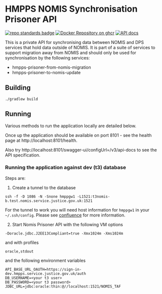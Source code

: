# HMPPS NOMIS Synchronisation Prisoner API
[![repo standards badge](https://img.shields.io/badge/endpoint.svg?&style=flat&logo=github&url=https%3A%2F%2Foperations-engineering-reports.cloud-platform.service.justice.gov.uk%2Fapi%2Fv1%2Fcompliant_public_repositories%2Fhmpps-nomis-prisoner-api)](https://operations-engineering-reports.cloud-platform.service.justice.gov.uk/public-report/hmpps-nomis-prisoner-api "Link to report")
[![Docker Repository on ghcr](https://img.shields.io/badge/ghcr.io-repository-2496ED.svg?logo=docker)](https://ghcr.io/ministryofjustice/hmpps-nomis-prisoner-api)
[![API docs](https://img.shields.io/badge/API_docs_-view-85EA2D.svg?logo=swagger)](https://nomis-prisoner-api-dev.prison.service.justice.gov.uk/swagger-ui/index.html)

This is a private API for synchronising data between NOMIS and DPS services that hold data outside of NOMIS.
It is part of a suite of services to support migration away from NOMIS and should only be used for synchronisation by the following services:
* hmpps-prisoner-from-nomis-migration   
* hmpps-prisoner-to-nomis-update


## Building

```./gradlew build```

## Running

Various methods to run the application locally are detailed below.

Once up the application should be available on port 8101 - see the health page at http://localhost:8101/health.

Also try http://localhost:8101/swagger-ui/configUrl=/v3/api-docs to see the API specification.


### Running the application against dev (t3) database
Steps are:
1. Create a tunnel to the database
```shell
ssh -f -D 1086 -N -Snone hmppgw1 -L1521:t3nomis-b.test.nomis.service.justice.gov.uk:1521
```
For the tunnel to work you will need host information for `hmppgw1` in your `~/.ssh/config`.  Please see
[confluence](https://dsdmoj.atlassian.net/wiki/spaces/NOM/pages/800686284/Accessing+and+Developing+in+the+T3+Environment#SSH-config)
for more information.

2. Start Nomis Prisoner API with the following VM options
```shell
-Doracle.jdbc.J2EE13Compliant=true -Xmx1024m -Xms1024m
```
and with profiles
```shell
oracle,stdout
```
and the following environment variables
```shell
API_BASE_URL_OAUTH=https://sign-in-dev.hmpps.service.justice.gov.uk/auth
DB_USERNAME=<your t3 user> 
DB_PASSWORD=<your t3 password>
JDBC_URL=jdbc:oracle:thin:@//localhost:1521/NOMIS_TAF
```
